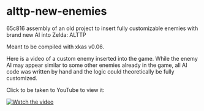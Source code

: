 # alttp-new-enemies
65c816 assembly of an old project to insert fully customizable enemies with brand new AI into Zelda: ALTTP

Meant to be compiled with xkas v0.06.

Here is a video of a custom enemy inserted into the game. While the enemy AI may appear similar to some other enemies already in the game, all AI code was written by hand and the logic could theoretically be fully customized. 

Click to be taken to YouTube to view it:

[![Watch the video](https://img.youtube.com/vi/in9AiswPuAw/maxresdefault.jpg)](https://youtu.be/in9AiswPuAw)
